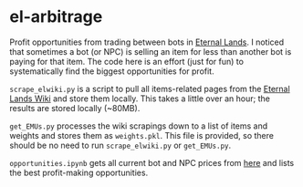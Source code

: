 # el-arbitrage
Profit opportunities from trading between bots in [Eternal Lands](http://eternal-lands.com/). I noticed that sometimes a bot (or NPC) is selling an item for less than another bot is paying for that item. The code here is an effort (just for fun) to systematically find the biggest opportunities for profit.

`scrape_elwiki.py` is a script to pull all items-related pages from the [Eternal Lands Wiki](https://elwiki.net/) and store them locally. This takes a little over an hour; the results are stored locally (~80MB).

`get_EMUs.py` processes the wiki scrapings down to a list of items and weights and stores them as `weights.pkl`. This file is provided, so there should be no need to run `scrape_elwiki.py` or `get_EMUs.py`.

`opportunities.ipynb` gets all current bot and NPC prices from [here](http://greypal.el-fd.org/cgi-bin/querybot) and lists the best profit-making opportunities.

